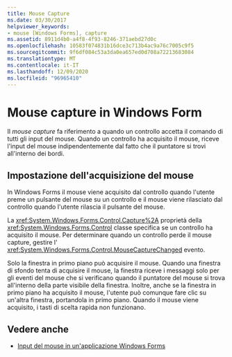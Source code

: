 ```yaml
---
title: Mouse Capture
ms.date: 03/30/2017
helpviewer_keywords:
- mouse [Windows Forms], capture
ms.assetid: 8911d4b0-a4f8-4f93-8246-371aebd27d0c
ms.openlocfilehash: 10583f074831b16dce3c713b4ac9a76c7005c9f5
ms.sourcegitcommit: 9f6df084c53a3da0ea657ed0d708a72213683084
ms.translationtype: MT
ms.contentlocale: it-IT
ms.lasthandoff: 12/09/2020
ms.locfileid: "96965410"
---
```

# <a name="mouse-capture-in-windows-forms"></a>Mouse capture in Windows Form
Il *mouse capture* fa riferimento a quando un controllo accetta il comando di tutti gli input del mouse. Quando un controllo ha acquisito il mouse, riceve l'input del mouse indipendentemente dal fatto che il puntatore si trovi all'interno dei bordi.  
  
## <a name="setting-mouse-capture"></a>Impostazione dell'acquisizione del mouse  
 In Windows Forms il mouse viene acquisito dal controllo quando l'utente preme un pulsante del mouse su un controllo e il mouse viene rilasciato dal controllo quando l'utente rilascia il pulsante del mouse.  
  
 La <xref:System.Windows.Forms.Control.Capture%2A> proprietà della <xref:System.Windows.Forms.Control> classe specifica se un controllo ha acquisito il mouse. Per determinare quando un controllo perde il mouse capture, gestire l' <xref:System.Windows.Forms.Control.MouseCaptureChanged> evento.  
  
 Solo la finestra in primo piano può acquisire il mouse. Quando una finestra di sfondo tenta di acquisire il mouse, la finestra riceve i messaggi solo per gli eventi del mouse che si verificano quando il puntatore del mouse si trova all'interno della parte visibile della finestra. Inoltre, anche se la finestra in primo piano ha acquisito il mouse, l'utente può comunque fare clic su un'altra finestra, portandola in primo piano. Quando il mouse viene acquisito, i tasti di scelta rapida non funzionano.  
  
## <a name="see-also"></a>Vedere anche

- [Input del mouse in un'applicazione Windows Forms](mouse-input-in-a-windows-forms-application.md)

